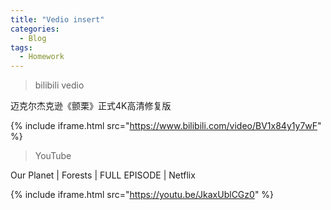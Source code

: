 ```yaml
---
title: "Vedio insert"
categories:
  - Blog
tags:
  - Homework
---
```


>bilibili vedio  

迈克尔杰克逊《颤栗》正式4K高清修复版

{% include iframe.html src="https://www.bilibili.com/video/BV1x84y1y7wF" %}  

>YouTube  

Our Planet | Forests | FULL EPISODE | Netflix  

{% include iframe.html src="https://youtu.be/JkaxUblCGz0" %}   
